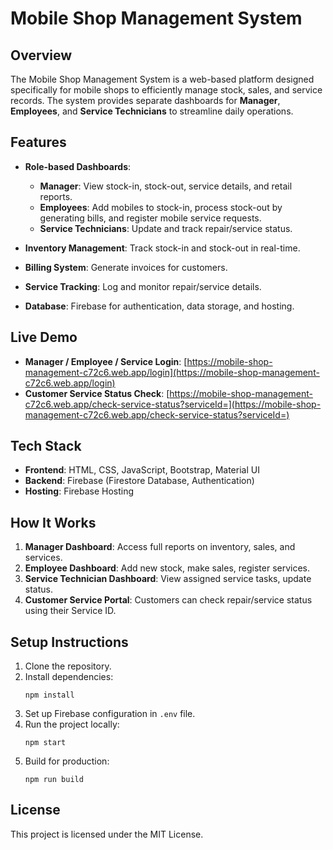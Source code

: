 # Mobile Shop Management System

## Overview
The Mobile Shop Management System is a web-based platform designed specifically for mobile shops to efficiently manage stock, sales, and service records. The system provides separate dashboards for **Manager**, **Employees**, and **Service Technicians** to streamline daily operations.

## Features
- **Role-based Dashboards**:
  - **Manager**: View stock-in, stock-out, service details, and retail reports.
  - **Employees**: Add mobiles to stock-in, process stock-out by generating bills, and register mobile service requests.
  - **Service Technicians**: Update and track repair/service status.

- **Inventory Management**: Track stock-in and stock-out in real-time.
- **Billing System**: Generate invoices for customers.
- **Service Tracking**: Log and monitor repair/service details.
- **Database**: Firebase for authentication, data storage, and hosting.

## Live Demo
- **Manager / Employee / Service Login**: [https://mobile-shop-management-c72c6.web.app/login](https://mobile-shop-management-c72c6.web.app/login)  
- **Customer Service Status Check**: [https://mobile-shop-management-c72c6.web.app/check-service-status?serviceId=](https://mobile-shop-management-c72c6.web.app/check-service-status?serviceId=)

## Tech Stack
- **Frontend**: HTML, CSS, JavaScript, Bootstrap, Material UI
- **Backend**: Firebase (Firestore Database, Authentication)
- **Hosting**: Firebase Hosting

## How It Works
1. **Manager Dashboard**: Access full reports on inventory, sales, and services.
2. **Employee Dashboard**: Add new stock, make sales, register services.
3. **Service Technician Dashboard**: View assigned service tasks, update status.
4. **Customer Service Portal**: Customers can check repair/service status using their Service ID.

## Setup Instructions
1. Clone the repository.
2. Install dependencies:  
   ```
   npm install
   ```
3. Set up Firebase configuration in `.env` file.
4. Run the project locally:  
   ```
   npm start
   ```
5. Build for production:  
   ```
   npm run build
   ```

## License
This project is licensed under the MIT License.
